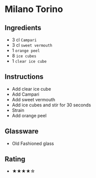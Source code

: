 # Milano Torino

## Ingredients
- 3 cl `Campari`
- 3 cl `sweet vermouth`
- 1 `orange peel`
- 8 `ice cubes`
- 1 `clear ice cube`

## Instructions
- Add clear ice cube
- Add Campari
- Add sweet vermouth
- Add ice cubes and stir for 30 seconds
- Strain
- Add orange peel

## Glassware
- Old Fashioned glass

## Rating
- ★★★★☆